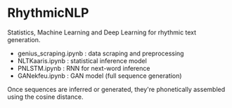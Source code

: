 # RhythmicNLP
Statistics, Machine Learning and Deep Learning for rhythmic text generation.

- genius_scraping.ipynb : data scraping and preprocessing
- NLTKaaris.ipynb : statistical inference model
- PNLSTM.ipynb : RNN for next-word inference
- GANekfeu.ipynb : GAN model (full sequence generation)

Once sequences are inferred or generated, they're phonetically assembled using the cosine distance.

